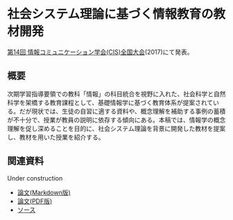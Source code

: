 # 社会システム理論に基づく情報教育の教材開発
[第14回 情報コミュニケーション学会(CIS)全国大会](http://www.cis.gr.jp/zenkoku.html)(2017)にて発表。

## 概要
次期学習指導要領での教科「情報」の科目統合を視野に入れた、社会科学と自然科学を架橋する教育課程として、基礎情報学に基づく教育体系が提案されている。だが現状では、生徒の自習に適する資料や、概念理解を補助する事例の蓄積が不十分で、授業が教員の説明に依存する傾向にある。本稿では、情報学の概念理解を促し深めることを目的に、社会システム理論を背景に開発した教材を提案し、教材を用いた授業を紹介する。

## 関連資料
Under construction
<!--
- [発表スライド(HTML版)](http://saireya.github.io/thesis/2017CIS-system/slide.tex.xml)
- [発表スライド(PDF版)](https://www.slideshare.net/saireya/ss-xxxxxxxx)
-->
- [論文(Markdown版)](thesis.md)
- [論文(PDF版)](https://www.scribd.com/doc/336892468)
- [ソース](https://github.com/saireya/thesis/tree/gh-pages/2017CIS-system)
